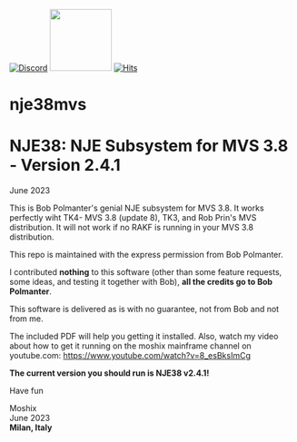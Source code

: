 [![Discord](https://img.shields.io/discord/423767742546575361.svg?label=&logo=discord&logoColor=ffffff&color=7389D8&labelColor=6A7EC2)](https://discord.gg/vpEv3HJ)
<a href=" https://github.com/moshix/mvs/blob/master/codenotary.com"><img src="https://raw.githubusercontent.com/moshix/mvs/master/secured-by-immudb.svg" width="109px;"/></a>
[![Hits](https://hits.seeyoufarm.com/api/count/incr/badge.svg?url=https%3A%2F%2Fgithub.com%2Fmoshix%2Fnje38mvs%2Ftree%2Fmaster&count_bg=%2377C20B&title_bg=%23080808&icon=&icon_color=%23E7E7E7&title=Hits&edge_flat=true)](https://hits.seeyoufarm.com)
# nje38mvs
NJE38: NJE Subsystem for MVS 3.8 - Version 2.4.1
================================================

June 2023

This is Bob Polmanter's genial NJE subsystem for MVS 3.8. It works perfectly wiht TK4- MVS 3.8 (update 8), TK3, and Rob Prin's MVS distribution. It will not work if no RAKF is running in your MVS 3.8 distribution. 

This repo is maintained with the express permission from Bob Polmanter.

I contributed **nothing** to this software (other than some feature requests, some ideas, and testing it together with Bob), **all the credits go to Bob Polmanter**. 

This software is delivered as is with no guarantee, not from Bob and not from me. 

The included PDF will help you getting it installed. Also, watch my video about how to get it running on the moshix mainframe channel on youtube.com: https://www.youtube.com/watch?v=8_esBksImCg

**The current version you should run is NJE38 v2.4.1!**

Have fun

Moshix
<br>June 2023<b>  
Milan, Italy

